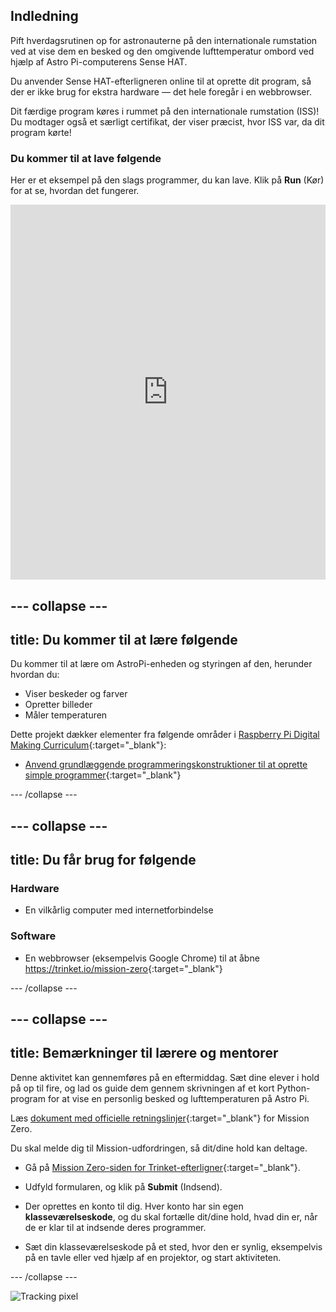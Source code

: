 ## Indledning

Pift hverdagsrutinen op for astronauterne på den internationale rumstation ved at vise dem en besked og den omgivende lufttemperatur ombord ved hjælp af Astro Pi-computerens Sense HAT.

Du anvender Sense HAT-efterligneren online til at oprette dit program, så der er ikke brug for ekstra hardware — det hele foregår i en webbrowser.

Dit færdige program køres i rummet på den internationale rumstation (ISS)! Du modtager også et særligt certifikat, der viser præcist, hvor ISS var, da dit program kørte!

### Du kommer til at lave følgende

Her er et eksempel på den slags programmer, du kan lave. Klik på **Run** (Kør) for at se, hvordan det fungerer.

<iframe src="https://trinket.io/embed/python/069f6138f7?outputOnly=true&start=result" width="100%" height="600" frameborder="0" marginwidth="0" marginheight="0" allowfullscreen mark="crwd-mark"></iframe>

--- collapse ---
---
title: Du kommer til at lære følgende
---
Du kommer til at lære om AstroPi-enheden og styringen af den, herunder hvordan du:

+ Viser beskeder og farver
+ Opretter billeder
+ Måler temperaturen

Dette projekt dækker elementer fra følgende områder i [Raspberry Pi Digital Making Curriculum](http://rpf.io/curriculum){:target="_blank"}:

+ [Anvend grundlæggende programmeringskonstruktioner til at oprette simple programmer](https://curriculum.raspberrypi.org/programming/creator/){:target="_blank"}

--- /collapse ---

--- collapse ---
---
title: Du får brug for følgende
---
### Hardware

+ En vilkårlig computer med internetforbindelse

### Software

+ En webbrowser (eksempelvis Google Chrome) til at åbne <https://trinket.io/mission-zero>{:target="_blank"}

--- /collapse ---

--- collapse ---
---
title: Bemærkninger til lærere og mentorer
---
Denne aktivitet kan gennemføres på en eftermiddag. Sæt dine elever i hold på op til fire, og lad os guide dem gennem skrivningen af et kort Python-program for at vise en personlig besked og lufttemperaturen på Astro Pi.

Læs [dokument med officielle retningslinjer](http://esamultimedia.esa.int/docs/edu/European_Astro_Pi_Challenge_Mission_Zero_guidelines.pdf){:target="_blank"} for Mission Zero.

Du skal melde dig til Mission-udfordringen, så dit/dine hold kan deltage.

+ Gå på [Mission Zero-siden for Trinket-efterligner](https://trinket.io/mission-zero/register){:target="_blank"}.

+ Udfyld formularen, og klik på **Submit** (Indsend).

+ Der oprettes en konto til dig. Hver konto har sin egen **klasseværelseskode**, og du skal fortælle dit/dine hold, hvad din er, når de er klar til at indsende deres programmer.

+ Sæt din klasseværelseskode på et sted, hvor den er synlig, eksempelvis på en tavle eller ved hjælp af en projektor, og start aktiviteten.

--- /collapse ---

![Tracking pixel](https://code.org/api/hour/begin_raspberrypi_astropi.png)
